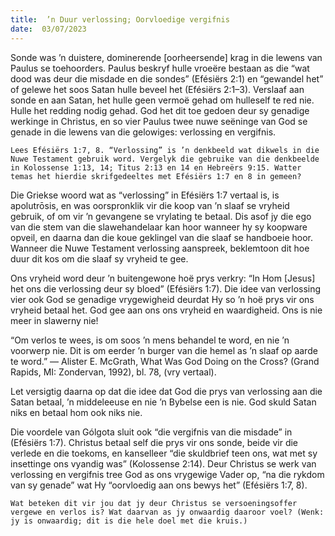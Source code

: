 ```yaml
---
title:  ’n Duur verlossing; Oorvloedige vergifnis
date:  03/07/2023
---
```


Sonde was ’n duistere, dominerende [oorheersende] krag in die lewens van Paulus se toehoorders.  Paulus beskryf hulle vroeëre bestaan as die “wat dood was deur die misdade en die sondes” (Efésiërs 2:1) en “gewandel het” of gelewe het soos Satan hulle beveel het (Efésiërs 2:1–3). Verslaaf aan sonde en aan Satan, het hulle geen vermoë gehad om hulleself te red nie. Hulle het redding nodig gehad. God het dit toe gedoen deur sy genadige werkinge in Christus, en so vier Paulus twee nuwe seëninge van God se genade in die lewens van die gelowiges: verlossing en vergifnis.

`Lees Efésiërs 1:7, 8. “Verlossing” is ’n denkbeeld wat dikwels in die Nuwe Testament gebruik word. Vergelyk die gebruike van die denkbeelde in Kolossense 1:13, 14; Titus 2:13 en 14 en Hebreërs 9:15. Watter temas het hierdie skrifgedeeltes met Efésiërs 1:7 en 8 in gemeen?`

Die Griekse woord wat as “verlossing” in Efésiërs 1:7 vertaal is, is apolutrōsis, en was oorspronklik vir die koop van ’n slaaf se vryheid gebruik, of om vir ’n gevangene se vrylating te betaal. Dis asof jy die ego van die stem van die slawehandelaar kan hoor wanneer hy sy koopware opveil, en daarna dan die koue geklingel van die slaaf se handboeie hoor. Wanneer die Nuwe Testament verlossing aanspreek, beklemtoon dit hoe duur dit kos om die slaaf sy vryheid te gee.

Ons vryheid word deur ’n buitengewone hoë prys verkry: “In Hom [Jesus] het ons die verlossing deur sy bloed” (Efésiërs 1:7). Die idee van verlossing vier ook God se genadige vrygewigheid deurdat Hy so ’n hoë prys vir ons vryheid betaal het. God gee aan ons ons vryheid en waardigheid. Ons is nie meer in slawerny nie!

“Om verlos te wees, is om soos ’n mens behandel te word, en nie ’n voorwerp nie.  Dit is om eerder ’n burger van die hemel as ’n slaaf op aarde te word.” — Alister E. McGrath, What Was God Doing on the Cross? (Grand Rapids, MI: Zondervan, 1992), bl. 78, (vry vertaal).

Let versigtig daarna op dat die idee dat God die prys van verlossing aan die Satan betaal, ’n middeleeuse en nie ’n Bybelse een is nie. God skuld Satan niks en betaal hom ook niks nie.

Die voordele van Gólgota sluit ook  “die vergifnis van die misdade” in (Efésiërs 1:7). Christus betaal self die prys vir ons sonde, beide vir die verlede en die toekoms, en kanselleer “die skuldbrief teen ons, wat met sy insettinge ons vyandig was” (Kolossense 2:14). Deur Christus se werk van verlossing en vergifnis tree God as ons vrygewige Vader op, “na die rykdom van sy genade” wat Hy “oorvloedig aan ons bewys het” (Efésiërs 1:7, 8).

`Wat beteken dit vir jou dat jy deur Christus se versoeningsoffer vergewe en verlos is? Wat daarvan as jy onwaardig daaroor voel? (Wenk: jy is onwaardig; dit is die hele doel met die kruis.)`
